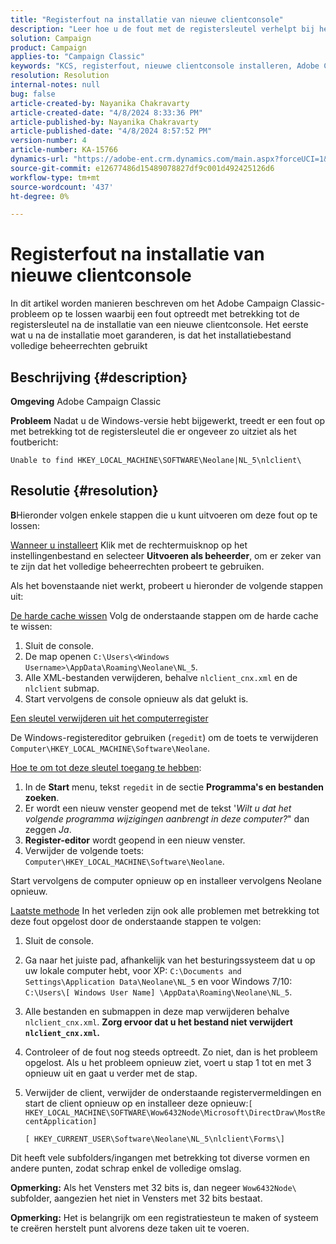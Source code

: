 ```yaml
---
title: "Registerfout na installatie van nieuwe clientconsole"
description: "Leer hoe u de fout met de registersleutel verhelpt bij het installeren van een nieuwe clientconsole in Campaign Classic."
solution: Campaign
product: Campaign
applies-to: "Campaign Classic"
keywords: "KCS, registerfout, nieuwe clientconsole installeren, Adobe Campaign Classic, problemen oplossen, cache wissen, regedit, registersleutel"
resolution: Resolution
internal-notes: null
bug: false
article-created-by: Nayanika Chakravarty
article-created-date: "4/8/2024 8:33:36 PM"
article-published-by: Nayanika Chakravarty
article-published-date: "4/8/2024 8:57:52 PM"
version-number: 4
article-number: KA-15766
dynamics-url: "https://adobe-ent.crm.dynamics.com/main.aspx?forceUCI=1&pagetype=entityrecord&etn=knowledgearticle&id=78a65c42-e7f5-ee11-a1fe-6045bd006295"
source-git-commit: e12677486d15489078827df9c001d492425126d6
workflow-type: tm+mt
source-wordcount: '437'
ht-degree: 0%

---
```


# Registerfout na installatie van nieuwe clientconsole


In dit artikel worden manieren beschreven om het Adobe Campaign Classic-probleem op te lossen waarbij een fout optreedt met betrekking tot de registersleutel na de installatie van een nieuwe clientconsole. Het eerste wat u na de installatie moet garanderen, is dat het installatiebestand volledige beheerrechten gebruikt

## Beschrijving {#description}


<b>Omgeving</b>
Adobe Campaign Classic

<b>Probleem</b>
Nadat u de Windows-versie hebt bijgewerkt, treedt er een fout op met betrekking tot de registersleutel die er ongeveer zo uitziet als het foutbericht:


```
Unable to find HKEY_LOCAL_MACHINE\SOFTWARE\Neolane|NL_5\nlclient\
```



## Resolutie {#resolution}


<b>B</b>Hieronder volgen enkele stappen die u kunt uitvoeren om deze fout op te lossen:

<u>Wanneer u installeert</u>
Klik met de rechtermuisknop op het instellingenbestand en selecteer <b>Uitvoeren als beheerder</b>, om er zeker van te zijn dat het volledige beheerrechten probeert te gebruiken.

Als het bovenstaande niet werkt, probeert u hieronder de volgende stappen uit:

<u>De harde cache wissen</u>
Volg de onderstaande stappen om de harde cache te wissen:

1. Sluit de console.
2. De map openen `C:\Users\<Windows Username>\AppData\Roaming\Neolane\NL_5`.
3. Alle XML-bestanden verwijderen, behalve `nlclient_cnx.xml` en de `nlclient` submap.
4. Start vervolgens de console opnieuw als dat gelukt is.


<u>Een sleutel verwijderen uit het computerregister</u>

De Windows-registereditor gebruiken (`regedit`) om de toets te verwijderen `Computer\HKEY_LOCAL_MACHINE\Software\Neolane`.

<u>Hoe te om tot deze sleutel toegang te hebben</u>:

1. In de <b>Start</b> menu, tekst `regedit` in de sectie <b>Programma&#39;s en bestanden zoeken</b>.
2. Er wordt een nieuw venster geopend met de tekst &#39;*Wilt u dat het volgende programma wijzigingen aanbrengt in deze computer?*&quot; dan zeggen *Ja*.
3. <b>Register-editor</b> wordt geopend in een nieuw venster.
4. Verwijder de volgende toets: `Computer\HKEY_LOCAL_MACHINE\Software\Neolane`.


Start vervolgens de computer opnieuw op en installeer vervolgens Neolane opnieuw.

<u>Laatste methode</u>
In het verleden zijn ook alle problemen met betrekking tot deze fout opgelost door de onderstaande stappen te volgen:

1. Sluit de console.
2. Ga naar het juiste pad, afhankelijk van het besturingssysteem dat u op uw lokale computer hebt, voor XP: `C:\Documents and Settings\Application Data\Neolane\NL_5` en voor Windows 7/10: `C:\Users\[ Windows User Name] \AppData\Roaming\Neolane\NL_5`.
3. Alle bestanden en submappen in deze map verwijderen behalve `nlclient_cnx.xml`. <b>Zorg ervoor dat u het bestand niet verwijdert `nlclient_cnx.xml`.</b>
4. Controleer of de fout nog steeds optreedt. Zo niet, dan is het probleem opgelost. Als u het probleem opnieuw ziet, voert u stap 1 tot en met 3 opnieuw uit en gaat u verder met de stap.
5. Verwijder de client, verwijder de onderstaande registervermeldingen en start de client opnieuw op en installeer deze opnieuw:`[ HKEY_LOCAL_MACHINE\SOFTWARE\Wow6432Node\Microsoft\DirectDraw\MostRecentApplication]`

   `[ HKEY_CURRENT_USER\Software\Neolane\NL_5\nlclient\Forms\]`


Dit heeft vele subfolders/ingangen met betrekking tot diverse vormen en andere punten, zodat schrap enkel de volledige omslag.

<b>Opmerking:</b> Als het Vensters met 32 bits is, dan negeer `Wow6432Node\` subfolder, aangezien het niet in Vensters met 32 bits bestaat.

<b>Opmerking:</b> Het is belangrijk om een registratiesteun te maken of systeem te creëren herstelt punt alvorens deze taken uit te voeren.
